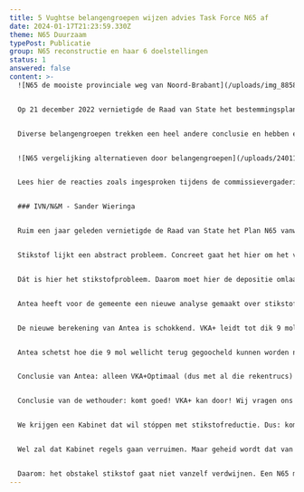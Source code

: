 ```yaml
---
title: 5 Vughtse belangengroepen wijzen advies Task Force N65 af
date: 2024-01-17T21:23:59.330Z
theme: N65 Duurzaam
typePost: Publicatie
group: N65 reconstructie en haar 6 doelstellingen
status: 1
answered: false
content: >-
  ![N65 de mooiste provinciale weg van Noord-Brabant](/uploads/img_8858-1-.jpg)


  Op 21 december 2022 vernietigde de Raad van State het bestemmingsplan N65 op basis van de VKA+ variant. De gemeenteraad besloot een inventarisatie te laten maken van de mogelijke alternatieven en liet bureau Antea dat onderzoeken. Een jaar na het besluit van de Raad van State komt Antea met haar conclusie: het gaat veel meer geld kosten, er komen 16:000 voertuigen per dag bij en er is geen stikstof ruimte. Het kan dus niet. In weerwil van de resultaten van het  onderzoek is de conclusie van de Task Force: VKA+ is de beste optie waaraan wij vast willen houden. 


  Diverse belangengroepen trekken een heel andere conclusie en hebben een alternatieve beoordeling gemaakt.


  ![N65 vergelijking alternatieven door belangengroepen](/uploads/240118-n65-vergelijking-alternatieven.png)


  Lees hier de reacties zoals ingesproken tijdens de commissievergadering op 18 januari 2024.


  ### IVN/N&M - Sander Wieringa


  Ruim een jaar geleden vernietigde de Raad van State het Plan N65 vanwege stikstof. Hoe staat het daar nú mee?


  Stikstof lijkt een abstract probleem. Concreet gaat het hier om het voortbestaan van de Drunense Duinen. In het Vughtse deel van de Drunense Duinen is het stuifzand al voor een derde verdwenen. Oorzaak: vermesting en verzuring vanwege stikstof. Over tien jaar is het stuifzand helemaal weg. Wat eeuwig zonde zou zijn. En in strijd met de wet. 


  Dát is hier het stikstofprobleem. Daarom moet hier de depositie omlaag. 


  Antea heeft voor de gemeente een nieuwe analyse gemaakt over stikstof en de N65. Goed verhaal, niets op aan te merken. Maar de conclusie die de wethouder eruit trekt kunnen wij niet volgen.


  De nieuwe berekening van Antea is schokkend. VKA+ leidt tot dik 9 mol extra stikstofdepositie. En geen 3 mol wat in het bestemmingsplan stond. 16.000 auto’s per dag erbij. Die 3 mol depositietoename was juridisch al kansloos, 9 mol helemaal.


  Antea schetst hoe die 9 mol wellicht terug gegoocheld kunnen worden naar 1,5 mol. Maar zegt ook dat dit juridisch uiterst wankel is. Volgens ons: kansloos! 


  Conclusie van Antea: alleen VKA+Optimaal (dus met al die rekentrucs) zou kunnen, míts er landelijk een flinke stikstofreductie komt. En míts de regels veranderen.


  Conclusie van de wethouder: komt goed! VKA+ kan door! Wij vragen ons af waar de wethouder dat op baseert. Want het komt helemáál niet goed. 


  We krijgen een Kabinet dat wil stóppen met stikstofreductie. Dus: komt níet goed. 


  Wel zal dat Kabinet regels gaan verruimen. Maar geheid wordt dat van tafel geveegd. De Raad van State is sinds 2019 zeer consistent over stikstof. Natuurbescherming is gedicteerd door de EU-Habitatrichtlijn. Brussel gaat voor Nederland geen uitzondering maken. Daar is eerder om gevraagd, zonder resultaat. Dus met nieuwe regelgeving komt het ook niet goed.


  Daarom: het obstakel stikstof gaat niet vanzelf verdwijnen. Een N65 met meer verkeer en meer stikstof is dus nog heel lang onmogelijk. Kies daarom voor een weg die zorgt voor minder verkeer en dus minder stikstof.
---
```

